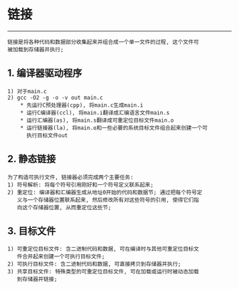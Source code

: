# **链接**
***

    链接是将各种代码和数据部分收集起来并组合成一个单一文件的过程, 这个文件可
    被加载到存储器并执行;


## **1. 编译器驱动程序**
    1) 对于main.c
    2) gcc -O2 -g -o -v out main.c
        * 先运行C预处理器(cpp), 将main.c生成main.i
        * 运行C编译器(ccl), 将main.i翻译成汇编语言文件main.s
        * 运行汇编器(as), 将main.s翻译成可重定位目标文件main.o
        * 运行链接器(la), 将main.o和一些必要的系统目标文件组合起来创建一个可
          执行目标文件out

## **2. 静态链接**
    为了构造可执行文件, 链接器必须完成两个主要任务:
    1) 符号解析: 将每个符号引用刚好和一个符号定义联系起来;
    2) 重定位: 编译器和汇编器生成从地址0开始的代码和数据节; 通过把每个符号定
       义与一个存储器位置联系起来, 然后修改所有对这些符号的引用, 使得它们指
       向这个存储器位置, 从而重定位这些节;

## **3. 目标文件**
    1) 可重定位目标文件: 含二进制代码和数据, 可在编译时与其他可重定位目标文
       件合并起来创建一个可执行目标文件;
    2) 可执行目标文件: 含二进制代码和数据, 可直接拷贝到存储器并执行;
    3) 共享目标文件: 特殊类型的可重定位目标文件, 可在加载或运行时被动态加载
       到存储器并链接;
